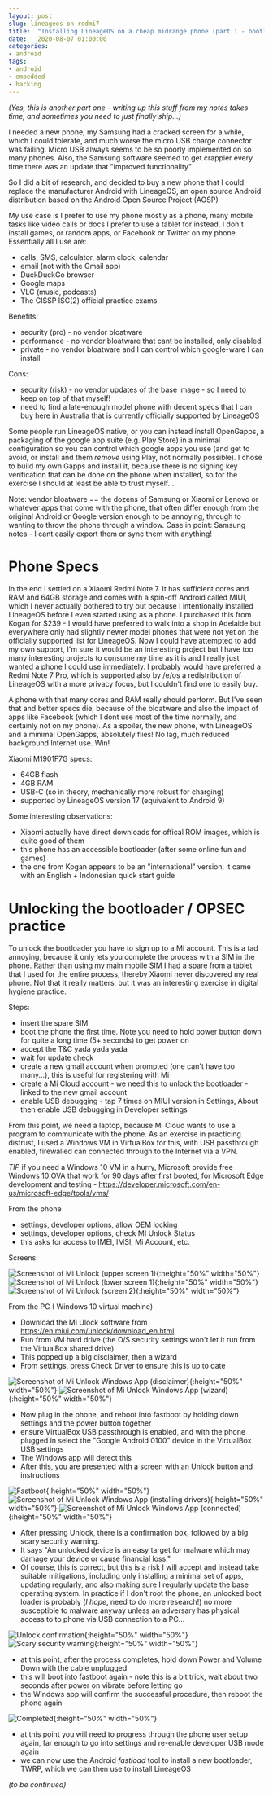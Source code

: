 ```yaml
---
layout: post
slug: lineageos-on-redmi7
title:  "Installing LineageOS on a cheap midrange phone (part 1 - bootloader unlock)"
date:   2020-08-07 01:00:00
categories:
- android
tags:
- android
- embedded
- hacking
---
```


_(Yes, this is another part one - writing up this stuff from my notes takes time, and sometimes you need to just finally ship...)_

I needed a new phone, my Samsung had a cracked screen for a while, which I could tolerate, and much worse the micro USB charge connector was failing. Micro USB always seems to be so poorly implemented on so many phones.  Also, the Samsung software seemed to get crappier every time there was an update that "improved functionality"

So I did a bit of research, and decided to buy a new phone that I could replace the manufacturer Android with LineageOS, an open source Android distribution based on the Android Open Source Project (AOSP)

My use case is I prefer to use my phone mostly as a phone, many mobile tasks like video calls or docs I prefer to use a tablet for instead. I don't install games, or random apps, or Facebook or Twitter on my phone. Essentially all I use are:
- calls, SMS, calculator, alarm clock, calendar
- email (not with the Gmail app)
- DuckDuckGo browser
- Google maps
- VLC (music, podcasts)
- The CISSP ISC(2) official practice exams

Benefits:

- security (pro) - no vendor bloatware
- performance - no vendor bloatware that cant be installed, only disabled
- private - no vendor bloatware and I can control which google-ware I can install

Cons:

- security (risk) - no vendor updates of the base image - so I need to keep on top of that myself!
- need to find a late-enough model phone with decent specs that I can buy here in Australia that is currently officially supported by LineageOS

Some people run LineageOS native, or you can instead install OpenGapps, a packaging of the google app suite (e.g. Play Store) in a minimal configuration so you can control which google apps you use (and get to avoid, or install and them _remove_ using Play, not normally possible). I chose to build my own Gapps and install it, because there is no signing key verification that can be done on the phone when installed, so for the exercise I should at least be able to trust myself...

Note: vendor bloatware == the dozens of Samsung or Xiaomi or Lenovo or whatever apps that come with the phone, that often differ enough from the original Android or Google version enough to be annoying, through to wanting to throw the phone through a window. Case in point: Samsung notes - I cant easily export them or sync them with anything!

# Phone Specs

In the end I settled on a Xiaomi Redmi Note 7. It has sufficient cores and RAM and 64GB storage and comes with a spin-off Android called MIUI, which I never actually bothered to try out because I intentionally installed LineageOS before I even started using as a phone.  I purchased this from Kogan for $239 - I would have preferred to walk into a shop in Adelaide but everywhere only had slightly newer model phones that were not yet on the officially supported list for LineageOS. Now I could have attempted to add my own support, I'm sure it would be an interesting project but I have too many interesting projects to consume my time as it is and I really just wanted a phone I could use immediately. I probably would have preferred a Redmi Note 7 Pro, which is supported also by /e/os a redistribution of LineageOS with a more privacy focus, but I couldn't find one to easily buy.

A phone with that many cores and RAM really should perform. But I've seen that and better specs die, because of the bloatware and also the impact of apps like Facebook (which I dont use most of the time normally, and certainly not on my phone). As a spoiler, the new phone, with LineageOS and a minimal OpenGapps, absolutely flies! No lag, much reduced background Internet use. Win!

Xiaomi M1901F7G specs:
- 64GB flash
- 4GB RAM
- USB-C (so in theory, mechanically more robust for charging)
- supported by LineageOS version 17 (equivalent to Android 9)

Some interesting observations:
- Xiaomi actually have direct downloads for offical ROM images, which is quite good of them
- this phone has an accessible bootloader (after some online fun and games)
- the one from Kogan appears to be an "international" version, it came with an English + Indonesian quick start guide

# Unlocking the bootloader / OPSEC practice

To unlock the bootloader you have to sign up to a Mi account. This is a tad annoying, because it only lets you complete the process with a SIM in the phone.
Rather than using my main mobile SIM I had a spare from a tablet that I used for the entire process, thereby Xiaomi never discovered my real phone. Not that it really matters, but it was an interesting exercise in digital hygiene practice.

Steps:

- insert the spare SIM
- boot the phone the first time. Note you need to hold power button down for quite a long time (5+ seconds) to get power on
- accept the T&C yada yada yada
- wait for update check
- create a new gmail account when prompted (one can't have too many...), this is useful for registering with Mi
- create a Mi Cloud account - we need this to unlock the bootloader - linked to the new gmail account
- enable USB debugging - tap 7 times on MIUI version in Settings, About then enable USB debugging in Developer settings

From this point, we need a laptop, because Mi Cloud wants to use a program to communicate with the phone.  As an exercise in practicing distrust, I used a Windows VM in VirtualBox for this, with USB passthrough enabled, firewalled can connected through to the Internet via a VPN.

*TIP* if you need a Windows 10 VM in a hurry, Microsoft provide free Windows 10 OVA that work for 90 days after first booted, for Microsoft Edge development and testing - https://developer.microsoft.com/en-us/microsoft-edge/tools/vms/

From the phone

- settings, developer options, allow OEM locking
- settings, developer options, check MI Unlock Status
- this asks for access to IMEI, IMSI, Mi Account, etc.

Screens:

![Screenshot of Mi Unlock (upper screen 1)](/images/miunlock1.jpeg){:height="50%" width="50%"}
![Screenshot of Mi Unlock (lower screen 1)](/images/miunlock2.jpeg){:height="50%" width="50%"}
![Screenshot of Mi Unlock (screen 2)](/images/miunlock3.jpeg){:height="50%" width="50%"}

From the PC ( Windows 10 virtual machine)

- Download the Mi Ulock software from https://en.miui.com/unlock/download_en.html
- Run from VM hard drive (the O/S security settings won't let it run from the VirtualBox shared drive)
- This popped up a big disclaimer, then a wizard
- From settings, press Check Driver to ensure this is up to date

![Screenshot of Mi Unlock Windows App (disclaimer)](/images/miunlock4.png){:height="50%" width="50%"}
![Screenshot of Mi Unlock Windows App (wizard)](/images/miunlock5.png){:height="50%" width="50%"}

- Now plug in the phone, and reboot into fastboot by holding down settings and the power button together
- ensure VirtualBox USB passthrough is enabled, and with the phone plugged in select the "Google Android 0100" device in the VirtualBox USB settings
- The Windows app will detect this
- After this, you are presented with a screen with an Unlock button and instructions

![Fastboot](/images/miunlock6.png){:height="50%" width="50%"}
![Screenshot of Mi Unlock Windows App (installing drivers)](/images/miunlock7.png){:height="50%" width="50%"}
![Screenshot of Mi Unlock Windows App (connected)](/images/miunlock8.png){:height="50%" width="50%"}

- After pressing Unlock, there is a confirmation box, followed by a big scary security warning.
- It says "An unlocked device is an easy target for malware which may damage your device or cause financial loss."
- Of course, this is correct, but this is a risk I will accept and instead take suitable mitigations, including only installing a minimal set of apps, updating regularly, and also making sure I regularly update the base operating system.  In practice if I don't root the phone, an unlocked boot loader is probably (*I hope*, need to do more research!) no more susceptible to malware anyway unless an adversary has physical access to to phone via USB connection to a PC...

![Unlock confirmation](/images/miunlock9.png){:height="50%" width="50%"}
![Scary security warning](/images/miunlock10.png){:height="50%" width="50%"}

- at this point, after the process completes, hold down Power and Volume Down with the cable unplugged
- this will boot into fastboot again - note this is a bit trick, wait about two seconds after power on vibrate before letting go
- the Windows app will confirm the successful procedure, then reboot the phone again

![Completed](/images/miunlock11.png){:height="50%" width="50%"}

- at this point you will need to progress through the phone user setup again, far enough to go into settings and re-enable developer USB mode again
- we can now use the Android _fastload_ tool to install a new bootloader, TWRP, which we can then use to install LineageOS

_(to be continued)_